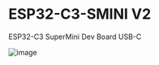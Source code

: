 # ESP32-C3-SMINI V2
ESP32-C3 SuperMini Dev Board USB-C 

![image](https://github.com/user-attachments/assets/c7d7439e-5f1d-48d4-bac9-13dafc253e73)
